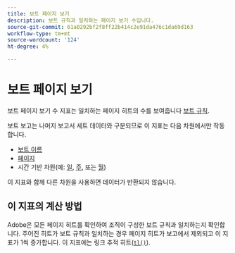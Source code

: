 ```yaml
---
title: 보트 페이지 보기
description: 보트 규칙과 일치하는 페이지 보기 수입니다.
source-git-commit: 61a0292bf2f8ff22b414c2e91da476c1da69d163
workflow-type: tm+mt
source-wordcount: '124'
ht-degree: 4%

---
```


# 보트 페이지 보기

보트 페이지 보기 수 지표는 일치하는 페이지 히트의 수를 보여줍니다 [보트 규칙](/help/admin/admin/c-manage-report-suites/c-edit-report-suites/general/bot-removal/bot-rules.md).

보트 보고는 나머지 보고서 세트 데이터와 구분되므로 이 지표는 다음 차원에서만 작동합니다.

* [보트 이름](../dimensions/bot-name.md)
* [페이지](../dimensions/page.md)
* 시간 기반 차원(예: [일](../dimensions/day.md), [주](../dimensions/week.md), 또는 [월](../dimensions/month.md))

이 지표와 함께 다른 차원을 사용하면 데이터가 반환되지 않습니다.

## 이 지표의 계산 방법

Adobe은 모든 페이지 히트를 확인하여 조직이 구성한 보트 규칙과 일치하는지 확인합니다. 주어진 히트가 보트 규칙과 일치하는 경우 페이지 히트가 보고에서 제외되고 이 지표가 1씩 증가합니다. 이 지표에는 링크 추적 히트([`tl()`](/help/implement/vars/functions/tl-method.md)).
